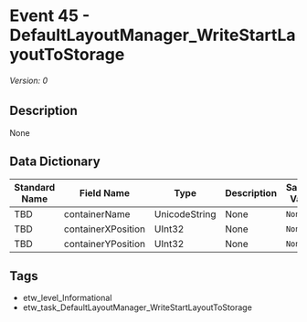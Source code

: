 # Event 45 - DefaultLayoutManager_WriteStartLayoutToStorage
###### Version: 0

## Description
None

## Data Dictionary
|Standard Name|Field Name|Type|Description|Sample Value|
|---|---|---|---|---|
|TBD|containerName|UnicodeString|None|`None`|
|TBD|containerXPosition|UInt32|None|`None`|
|TBD|containerYPosition|UInt32|None|`None`|

## Tags
* etw_level_Informational
* etw_task_DefaultLayoutManager_WriteStartLayoutToStorage